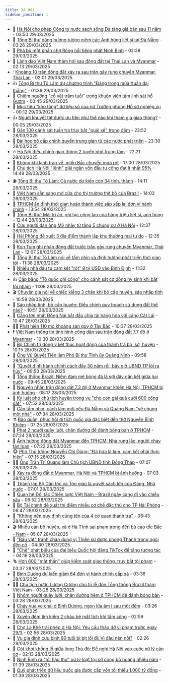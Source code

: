 ```yaml
---
title: Xã Hội
sidebar_position: 1
---
```


<!-- dantri-xa-hoi:START -->
- 🫣 [Hà Nội cho phép Công ty nước sạch sông Đà tăng giá bán sau 11 năm](https://dantri.com.vn/xa-hoi/ha-noi-cho-phep-cong-ty-nuoc-sach-song-da-tang-gia-ban-sau-11-nam-20250329103612438.htm) - 03:50 29/03/2025
- 💼 [Tổng Bí thư dâng hương tưởng niệm các Anh hùng liệt sĩ tại Đà Nẵng](https://dantri.com.vn/xa-hoi/tong-bi-thu-dang-huong-tuong-niem-cac-anh-hung-liet-si-tai-da-nang-20250329094923720.htm) - 03:26 29/03/2025
- 🎊 [Phá bỏ một phần chợ Rồng nổi tiếng nhất Ninh Bình](https://dantri.com.vn/xa-hoi/pha-bo-mot-phan-cho-rong-noi-tieng-nhat-ninh-binh-20250329090545061.htm) - 02:38 29/03/2025
- 🙉 [Lãnh đạo Việt Nam thăm hỏi sau động đất tại Thái Lan và Myanmar](https://dantri.com.vn/xa-hoi/lanh-dao-viet-nam-tham-hoi-sau-dong-dat-tai-thai-lan-va-myanmar-20250329085054374.htm) - 02:13 29/03/2025
- 🕯 [Khoảng 10 trận động đất xảy ra sau trận gây rung chuyển Myanmar, Thái Lan](https://dantri.com.vn/xa-hoi/khoang-10-tran-dong-dat-xay-ra-sau-tran-gay-rung-chuyen-myanmar-thai-lan-20250329084342066.htm) - 02:01 29/03/2025
- 👍 [Tổng Bí thư Tô Lâm dự chương trình &quot;Đảng trong mùa Xuân đại thắng&quot;](https://dantri.com.vn/xa-hoi/tong-bi-thu-to-lam-du-chuong-trinh-dang-trong-mua-xuan-dai-thang-20250329083919829.htm) - 01:39 29/03/2025
- 🤖 [Chiêm ngưỡng &quot;cổ vật trăm tuổi&quot; trong khuôn viên tâm linh sát hồ Gươm](https://dantri.com.vn/xa-hoi/chiem-nguong-co-vat-tram-tuoi-trong-khuon-vien-tam-linh-sat-ho-guom-20250326080907814.htm) - 00:45 29/03/2025
- 🙉 [Mục tiêu &quot;kho tàng&quot; dữ liệu số của nữ Trưởng phòng Hồ sơ nghiệp vụ](https://dantri.com.vn/xa-hoi/muc-tieu-kho-tang-du-lieu-so-cua-nu-truong-phong-ho-so-nghiep-vu-20250328202316070.htm) - 00:12 29/03/2025
- 👍 [Người khuyết tật được ưu tiên như thế nào khi tham gia giao thông?](https://dantri.com.vn/xa-hoi/nguoi-khuyet-tat-duoc-uu-tien-nhu-the-nao-khi-tham-gia-giao-thong-20250328232638052.htm) - 00:05 29/03/2025
- 🗽 [Gần 100 cảnh sát tuần tra truy bắt &quot;quái xế&quot; trong đêm](https://dantri.com.vn/xa-hoi/gan-100-canh-sat-tuan-tra-truy-bat-quai-xe-trong-dem-20250329025437371.htm) - 23:52 28/03/2025
- 🗽 [Bài học bỏ cấp chính quyền trung gian từ các nước phát triển](https://dantri.com.vn/xa-hoi/bai-hoc-bo-cap-chinh-quyen-trung-gian-tu-cac-nuoc-phat-trien-20250328202802283.htm) - 23:30 28/03/2025
- 🔥 [Hà Nội điều chỉnh giao thông 2 tuyến phố trung tâm](https://dantri.com.vn/xa-hoi/ha-noi-dieu-chinh-giao-thong-2-tuyen-pho-trung-tam-20250328165905932.htm) - 22:21 28/03/2025
- 🦒 [Không khí lạnh tràn về, miền Bắc chuyển mưa rét](https://dantri.com.vn/xa-hoi/khong-khi-lanh-tran-ve-mien-bac-chuyen-mua-ret-20250328220124182.htm) - 17:00 28/03/2025
- 🧐 [Chủ tịch Hà Nội &quot;lệnh&quot; giải ngân vốn đầu tư công đạt ít nhất 95%](https://dantri.com.vn/xa-hoi/chu-tich-ha-noi-lenh-giai-ngan-von-dau-tu-cong-dat-it-nhat-95-20250328203457353.htm) - 14:49 28/03/2025
- ⛽️ [Tổng Bí thư Tô Lâm: Cả nước dự kiến còn 34 tỉnh, thành](https://dantri.com.vn/xa-hoi/tong-bi-thu-to-lam-ca-nuoc-du-kien-con-34-tinh-thanh-20250328205326619.htm) - 14:11 28/03/2025
- 🚀 [Việt Nam sẵn sàng mở cửa cho thị trường thịt bò của Brazil](https://dantri.com.vn/xa-hoi/viet-nam-san-sang-mo-cua-cho-thi-truong-thit-bo-cua-brazil-20250328201434048.htm) - 14:03 28/03/2025
- 🦒 [TPHCM ấn định thời gian hoàn thành việc sắp xếp lại đơn vị hành chính](https://dantri.com.vn/xa-hoi/tphcm-an-dinh-thoi-gian-hoan-thanh-viec-sap-xep-lai-don-vi-hanh-chinh-20250328204458533.htm) - 13:54 28/03/2025
- 🦅 [Tổng Bí thư: Mãi tri ân, ghi tạc công lao của hàng triệu liệt sĩ, anh hùng](https://dantri.com.vn/xa-hoi/tong-bi-thu-mai-tri-an-ghi-tac-cong-lao-cua-hang-trieu-liet-si-anh-hung-20250328190006502.htm) - 12:44 28/03/2025
- 🚀 [Cứu người đàn ông Mỹ nhảy từ tầng 5 chung cư ở Hà Nội](https://dantri.com.vn/xa-hoi/cuu-nguoi-dan-ong-my-nhay-tu-tang-5-chung-cu-o-ha-noi-20250328192451212.htm) - 12:37 28/03/2025
- 🦅 [Hải Phòng đề xuất 3 địa điểm thành lập khu thương mại tự do](https://dantri.com.vn/xa-hoi/hai-phong-de-xuat-3-dia-diem-thanh-lap-khu-thuong-mai-tu-do-20250328192151618.htm) - 12:35 28/03/2025
- 🤠 [Kon Tum ghi nhận động đất trước trận gây rung chuyển Myanmar, Thái Lan](https://dantri.com.vn/xa-hoi/kon-tum-ghi-nhan-dong-dat-truoc-tran-gay-rung-chuyen-myanmar-thai-lan-20250328185635892.htm) - 12:07 28/03/2025
- 💄 [Tổng Bí thư Tô Lâm nói về tầm nhìn và định hướng phát triển thời gian tới](https://dantri.com.vn/xa-hoi/tong-bi-thu-to-lam-noi-ve-tam-nhin-va-dinh-huong-phat-trien-thoi-gian-toi-20250328183029952.htm) - 11:38 28/03/2025
- 🥷 [Nhiều nhà đầu tư cam kết &quot;rót&quot; 9 tỷ USD vào Bình Định](https://dantri.com.vn/xa-hoi/nhieu-nha-dau-tu-cam-ket-rot-9-ty-usd-vao-binh-dinh-20250328171112127.htm) - 11:32 28/03/2025
- 👍 [Cấp bằng &quot;Tổ quốc ghi công&quot; cho cảnh sát cơ động hy sinh khi bắt tội phạm](https://dantri.com.vn/xa-hoi/cap-bang-to-quoc-ghi-cong-cho-canh-sat-co-dong-hy-sinh-khi-bat-toi-pham-20250328175851629.htm) - 11:08 28/03/2025
- 🎬 [Chuyên gia nói về chiếc kiềng 3 chân khi bỏ cấp huyện, sáp nhập tỉnh](https://dantri.com.vn/xa-hoi/chuyen-gia-noi-ve-chiec-kieng-3-chan-khi-bo-cap-huyen-sap-nhap-tinh-20250328170040641.htm) - 10:59 28/03/2025
- 🦒 [Sáp nhập tỉnh, bỏ cấp huyện: Điều chỉnh quy hoạch sử dụng đất thế nào?](https://dantri.com.vn/xa-hoi/sap-nhap-tinh-bo-cap-huyen-dieu-chinh-quy-hoach-su-dung-dat-the-nao-20250328174436017.htm) - 10:51 28/03/2025
- 🌊 [Cảng lớn nhất Đồng Nai bắt đầu chia tải hàng hóa với cảng Cát Lái](https://dantri.com.vn/xa-hoi/cang-lon-nhat-dong-nai-bat-dau-chia-tai-hang-hoa-voi-cang-cat-lai-20250328170329723.htm) - 10:47 28/03/2025
- 🧑‍💻 [Phát hiện 110 mỏ khoáng sản quý ở Tây Bắc](https://dantri.com.vn/xa-hoi/phat-hien-110-mo-khoang-san-quy-o-tay-bac-20250328172106457.htm) - 10:37 28/03/2025
- 🕴 [Việt Nam thông tin tình hình công dân sau trận động đất 7.7 độ ở Myanmar](https://dantri.com.vn/xa-hoi/viet-nam-thong-tin-tinh-hinh-cong-dan-sau-tran-dong-dat-77-do-o-myanmar-20250328172823446.htm) - 10:30 28/03/2025
- 🤔 [Bộ Chính trị đồng ý kết thúc hoạt động của thanh tra bộ, sở, huyện](https://dantri.com.vn/xa-hoi/bo-chinh-tri-dong-y-ket-thuc-hoat-dong-cua-thanh-tra-bo-so-huyen-20250328171328154.htm) - 10:15 28/03/2025
- 💄 [Ông Vũ Quyết Tiến làm Phó Bí thư Tỉnh ủy Quảng Ninh](https://dantri.com.vn/xa-hoi/ong-vu-quyet-tien-lam-pho-bi-thu-tinh-uy-quang-ninh-20250328163800969.htm) - 09:58 28/03/2025
- 🧠 [&quot;Quyết định hành chính cách đây 30 năm rồi, bây giờ UBND TP lôi ra hủy&quot;](https://dantri.com.vn/xa-hoi/quyet-dinh-hanh-chinh-cach-day-30-nam-roi-bay-gio-ubnd-tp-loi-ra-huy-20250328163448178.htm) - 09:50 28/03/2025
- 🦣 [Tổng thống Brazil: Niềm đam mê bóng đá là sợi dây gắn kết giữa hai nước](https://dantri.com.vn/xa-hoi/tong-thong-brazil-niem-dam-me-bong-da-la-soi-day-gan-ket-giua-hai-nuoc-20250328162143766.htm) - 09:45 28/03/2025
- 💫 [Nguyên nhân trận động đất 7.3 độ ở Myanmar khiến Hà Nội, TPHCM bị ảnh hưởng](https://dantri.com.vn/xa-hoi/nguyen-nhan-tran-dong-dat-73-do-o-myanmar-khien-ha-noi-tphcm-bi-anh-huong-20250328150808940.htm) - 08:17 28/03/2025
- 🚀 [Kỷ luật phó chủ tịch huyện trong vụ &quot;cho con gái quà cưới 600 công đất&quot;](https://dantri.com.vn/xa-hoi/ky-luat-pho-chu-tich-huyen-trong-vu-cho-con-gai-qua-cuoi-600-cong-dat-20250328143619944.htm) - 07:52 28/03/2025
- 🤔 [Cần tầm nhìn, cách làm mới nếu Đà Nẵng và Quảng Nam &quot;về chung một nhà&quot;](https://dantri.com.vn/xa-hoi/can-tam-nhin-cach-lam-moi-neu-da-nang-va-quang-nam-ve-chung-mot-nha-20250328113457118.htm) - 07:34 28/03/2025
- ⚗️ [Bảo quản, phục hồi di tích quốc gia đặc biệt đền thờ Nguyễn Bỉnh Khiêm](https://dantri.com.vn/xa-hoi/bao-quan-phuc-hoi-di-tich-quoc-gia-dac-biet-den-tho-nguyen-binh-khiem-20250328134232182.htm) - 07:25 28/03/2025
- 🫶 [Phạt 2 người quây lưới, chặn đường để đánh bóng bàn ở TPHCM](https://dantri.com.vn/xa-hoi/phat-2-nguoi-quay-luoi-chan-duong-de-danh-bong-ban-o-tphcm-20250328140954229.htm) - 07:24 28/03/2025
- 🌮 [Ảnh hưởng động đất Myanmar đến TPHCM: Nhà rung lắc, người chạy tán loạn](https://dantri.com.vn/xa-hoi/anh-huong-dong-dat-myanmar-den-tphcm-nha-rung-lac-nguoi-chay-tan-loan-20250328141931170.htm) - 07:22 28/03/2025
- 🐵 [Phó Thủ tướng Nguyễn Chí Dũng: &quot;Đã hứa là làm, cam kết phải thực hiện&quot;](https://dantri.com.vn/xa-hoi/pho-thu-tuong-nguyen-chi-dung-da-hua-la-lam-cam-ket-phai-thuc-hien-20250328123051576.htm) - 07:15 28/03/2025
- 🧑‍🏫 [Ông Trần Trí Quang làm Chủ tịch UBND tỉnh Đồng Tháp](https://dantri.com.vn/xa-hoi/ong-tran-tri-quang-lam-chu-tich-ubnd-tinh-dong-thap-20250328121906438.htm) - 07:07 28/03/2025
- 💫 [Xảy ra động đất ở Myanmar, Hà Nội và TPHCM bị ảnh hưởng](https://dantri.com.vn/xa-hoi/xay-ra-dong-dat-o-myanmar-ha-noi-va-tphcm-bi-anh-huong-20250328140019950.htm) - 07:03 28/03/2025
- 🦩 [Thành lập Bộ Dân tộc và Tôn giáo là quyết sách lớn của Đảng, Nhà nước](https://dantri.com.vn/xa-hoi/thanh-lap-bo-dan-toc-va-ton-giao-la-quyet-sach-lon-cua-dang-nha-nuoc-20250328133122757.htm) - 07:01 28/03/2025
- 🦄 [Quan hệ Đối tác Chiến lược Việt Nam - Brazil ngày càng đi vào chiều sâu](https://dantri.com.vn/xa-hoi/quan-he-doi-tac-chien-luoc-viet-nam-brazil-ngay-cang-di-vao-chieu-sau-20250328130604652.htm) - 06:52 28/03/2025
- 💂 [Bộ Tài chính đề xuất thí điểm nhiều cơ chế đặc thù cho TP Hải Phòng](https://dantri.com.vn/xa-hoi/bo-tai-chinh-de-xuat-thi-diem-nhieu-co-che-dac-thu-cho-tp-hai-phong-20250328132227266.htm) - 06:47 28/03/2025
- 💄 [&quot;Không nên quy định cứng tên của 4 cơ quan thanh tra&quot;](https://dantri.com.vn/xa-hoi/khong-nen-quy-dinh-cung-ten-cua-4-co-quan-thanh-tra-20250328131215760.htm) - 06:43 28/03/2025
- 🎬 [Nhiều cán bộ huyện, xã ở Hà Tĩnh sai phạm trong đền bù cao tốc Bắc - Nam](https://dantri.com.vn/xa-hoi/nhieu-can-bo-huyen-xa-o-ha-tinh-sai-pham-trong-den-bu-cao-toc-bac-nam-20250328114757402.htm) - 05:07 28/03/2025
- 👀 [&quot;Báu vật&quot; tranh chân dung vị Thiền sư được phong Thánh trong ngôi đền cổ](https://dantri.com.vn/xa-hoi/bau-vat-tranh-chan-dung-vi-thien-su-duoc-phong-thanh-trong-ngoi-den-co-20250328111106835.htm) - 04:30 28/03/2025
- 💃 [&quot;Chế&quot; phát biểu của đại biểu Quốc hội đăng TikTok để tăng tương tác](https://dantri.com.vn/xa-hoi/che-phat-bieu-cua-dai-bieu-quoc-hoi-dang-tiktok-de-tang-tuong-tac-20250328104057482.htm) - 04:16 28/03/2025
- 🪜 [Hơn 600 &quot;mắt thần&quot; giúp kiểm soát giao thông, truy bắt tội phạm](https://dantri.com.vn/xa-hoi/hon-600-mat-than-giup-kiem-soat-giao-thong-truy-bat-toi-pham-20250328073631842.htm) - 03:37 28/03/2025
- 📝 [Bình Dương dự kiến giảm 64 đơn vị hành chính cấp xã](https://dantri.com.vn/noi-vu/binh-duong-du-kien-giam-64-don-vi-hanh-chinh-cap-xa-20250328100347331.htm) - 03:36 28/03/2025
- 🧑‍💻 [Chủ tịch nước Lương Cường chủ trì lễ đón Tổng thống Brazil thăm Việt Nam](https://dantri.com.vn/xa-hoi/chu-tich-nuoc-luong-cuong-chu-tri-le-don-tong-thong-brazil-tham-viet-nam-20250327222145176.htm) - 03:28 28/03/2025
- 👺 [Nhóm người quây lưới, chặn đường hẻm ở TPHCM để đánh bóng bàn](https://dantri.com.vn/xa-hoi/nhom-nguoi-quay-luoi-chan-duong-hem-o-tphcm-de-danh-bong-ban-20250328093923246.htm) - 03:28 28/03/2025
- 🌮 [Cháy vựa ve chai ở Bình Dương, ngọn lửa âm ỉ sau một đêm](https://dantri.com.vn/xa-hoi/chay-vua-ve-chai-o-binh-duong-ngon-lua-am-i-sau-mot-dem-20250328085609858.htm) - 03:26 28/03/2025
- 🤭 [Xuyên đêm tìm kiếm 2 cháu bé mất tích khi tắm sông](https://dantri.com.vn/xa-hoi/xuyen-dem-tim-kiem-2-chau-be-mat-tich-khi-tam-song-20250328093745362.htm) - 02:59 28/03/2025
- 💪 [Chợ La Khê trái phép ở Hà Nội: Yêu cầu tháo dỡ vi phạm trước ngày 29/3](https://dantri.com.vn/xa-hoi/cho-la-khe-trai-phep-o-ha-noi-yeu-cau-thao-do-vi-pham-truoc-ngay-293-20250328093328503.htm) - 02:56 28/03/2025
- 🧰 [Vụ gia đình cựu binh 90 tuổi bị bịt lối đi: Vì đâu nên nỗi?](https://dantri.com.vn/xa-hoi/vu-gia-dinh-cuu-binh-90-tuoi-bi-bit-loi-di-vi-dau-nen-noi-20250328090622071.htm) - 02:26 28/03/2025
- 🤡 [Cột khói khổng lồ giữa lòng Thủ đô: Đề nghị Hà Nội vào cuộc xử lý căn cơ](https://dantri.com.vn/xa-hoi/cot-khoi-khong-lo-giua-long-thu-do-de-nghi-ha-noi-vao-cuoc-xu-ly-can-co-20250327225906526.htm) - 02:13 28/03/2025
- 🦆 [Ninh Bình ra &quot;tối hậu thư&quot; xử lý loạt trụ sở công bỏ hoang nhiều năm](https://dantri.com.vn/xa-hoi/ninh-binh-ra-toi-hau-thu-xu-ly-loat-tru-so-cong-bo-hoang-nhieu-nam-20250328083136145.htm) - 01:39 28/03/2025
- 🦍 [Quỹ phát triển dữ liệu quốc gia được cấp vốn tối thiểu 1.000 tỷ đồng](https://dantri.com.vn/xa-hoi/quy-phat-trien-du-lieu-quoc-gia-duoc-cap-von-toi-thieu-1000-ty-dong-20250328083103281.htm) - 01:39 28/03/2025<!-- dantri-xa-hoi:END -->
